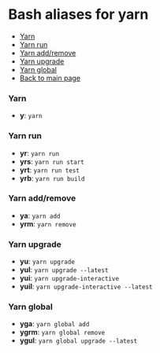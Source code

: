 # Bash aliases for yarn #

- [Yarn](#yarn)
- [Yarn run](#yarn-run)
- [Yarn add/remove](#yarn-add-remove)
- [Yarn upgrade](#yarn-upgrade)
- [Yarn global](#yarn-global)
- [Back to main page](../../README.md)

### Yarn ###
- **y**: `yarn`

### Yarn run ###
- **yr**: `yarn run`
- **yrs**: `yarn run start`
- **yrt**: `yarn run test`
- **yrb**: `yarn run build`

### Yarn add/remove ###
- **ya**: `yarn add`
- **yrm**: `yarn remove`

### Yarn upgrade ###
- **yu**: `yarn upgrade`
- **yul**: `yarn upgrade --latest`
- **yui**: `yarn upgrade-interactive`
- **yuil**: `yarn upgrade-interactive --latest`

### Yarn global ###
- **yga**: `yarn global add`
- **ygrm**: `yarn global remove`
- **ygul**: `yarn global upgrade --latest`

